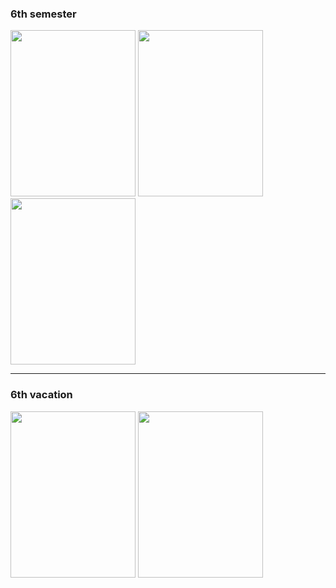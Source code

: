 <h3> 6th semester </h3>

<p>
<img src = "https://user-images.githubusercontent.com/80030558/131632675-eeb6f944-d264-4fa1-a27c-f735eb6858e9.png" width = "200" height = "266">
<img src = "https://user-images.githubusercontent.com/80030558/131632703-16f0cc97-04db-48b3-9e94-f7cbf9e9e581.png" width = "200" height = "266">
<img src = "https://user-images.githubusercontent.com/80030558/131632735-3c0b8882-72ba-4b35-9c5f-c93d85037ccb.png" width = "200" height = "266">
</p>

<hr>

<h3> 6th vacation</h3>

<p>
<img src = "https://user-images.githubusercontent.com/80030558/131632805-3aeb8ffd-956a-446e-98be-a9a7f3c4edc8.png" width = "200" height = "266">
<img src = "https://user-images.githubusercontent.com/80030558/131632849-e9e373dc-8c6c-4e53-aa7a-ab95b464f6c0.png" width = "200" height = "266">
</p>


